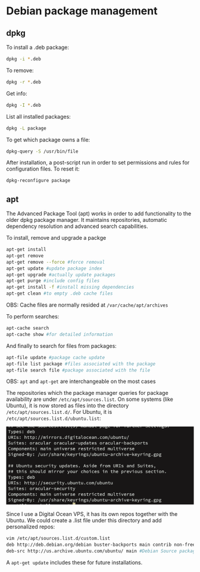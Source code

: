 # Debian package management

## dpkg

To install a .deb package:
```bash
dpkg -i *.deb
```

To remove:
```bash
dpkg -r *.deb
```

Get info:
```bash
dpkg -I *.deb
```

List all installed packages: 

```bash
dpkg -L package
```

To get which package owns a file:
```bash
dpkg-query -S /usr/bin/file
```

After installation, a post-script run in order to set permissions and rules for configuration files. To reset it:
```bash
dpkg-reconfigure package
```

## apt

The Advanced Package Tool (apt) works in order to add functionality to the older dpkg package manager. It maintains repositories, automatic dependency resolution and advanced search capabilities.

To install, remove and upgrade a packge
```bash
apt-get install
apt-get remove
apt-get remove --force #force removal
apt-get update #update package index
apt-get upgrade #actually update packages
apt-get purge #include config files
apt-get install -f #install missing dependencies
apt-get clean #to empty .deb cache files
```

OBS: Cache files are normally resided at ```/var/cache/apt/archives```

To perform searches:
```bash
apt-cache search
apt-cache show #for detailed information
```

And finally to search for files from packages:
```bash
apt-file update #package cache update
apt-file list package #files associated with the package
apt-file search file #package associated with the file
```

OBS: ```apt``` and ```apt-get``` are interchangeable on the most cases

The repositories which the package manager queries for package availability are under ```/etc/apt/sources.list```. On some systems (like Ubuntu), it is now stored as files into the directory ```/etc/apt/sources.list.d/```. For Ubuntu, it is ```/etc/apt/sources.list.d/ubuntu.list```:

![ubuntulist](../images/ubuntulist.png)

Since I use a Digital Ocean VPS, it has its own repos together with the Ubuntu. We could create a .list file under this directory and add personalized repos:
```bash
vim /etc/apt/sources.list.d/custom.list
deb http://deb.debian.org/debian buster-backports main contrib non-free
deb-src http://us.archive.ubuntu.com/ubuntu/ main #Debian Source packages and under its guidelines
```

A ```apt-get update``` includes these for future installations.

